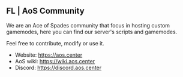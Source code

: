## FL | AoS Community
We are an Ace of Spades community that focus in hosting custom gamemodes, here you can find our server's scripts and gamemodes.

Feel free to contribute, modify or use it.

- Website: https://aos.center
- AoS wiki: https://wiki.aos.center
- Discord: https://discord.aos.center
